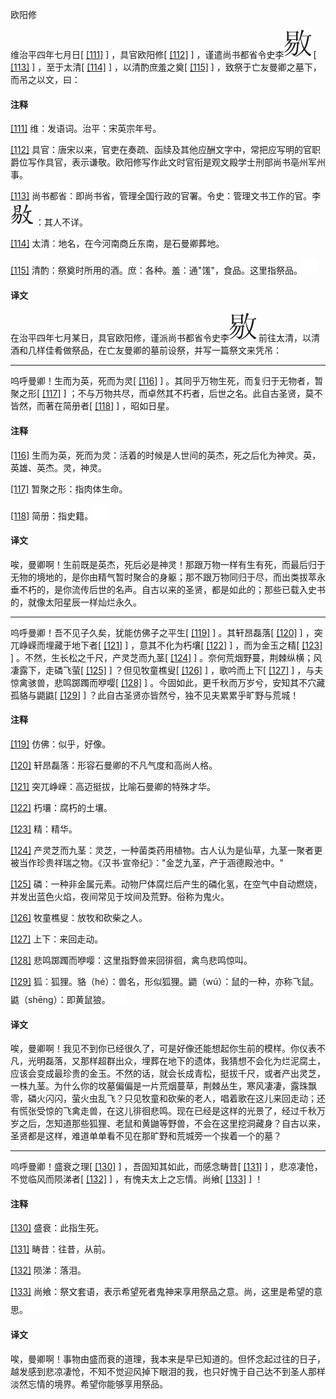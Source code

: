 
欧阳修

维治平四年七月日[
[\[111\]](#note_111)
] ，具官欧阳修[
[\[112\]](#note_112)
]
，谨遣尚书都省令史李![167-01](media/Image00015.jpg)
[ [\[113\]](#note_113)
] ，至于太清[
[\[114\]](#note_114)
] ，以清酌庶羞之奠[
[\[115\]](#note_115)
] ，致祭于亡友曼卿之墓下，而吊之以文，曰：

#### 注释 

[\[111\]](#noteBack_111)
维：发语词。治平：宋英宗年号。

[\[112\]](#noteBack_112)
具官：唐宋以来，官吏在奏疏、函牍及其他应酬文字中，常把应写明的官职爵位写作具官，表示谦敬。欧阳修写作此文时官衔是观文殿学士刑部尚书亳州军州事。

[\[113\]](#noteBack_113)
尚书都省：即尚书省，管理全国行政的官署。令史：管理文书工作的官。李![168-01](media/Image00016.jpg)
：其人不详。

[\[114\]](#noteBack_114)
太清：地名，在今河南商丘东南，是石曼卿葬地。

[\[115\]](#noteBack_115)
清酌：祭奠时所用的酒。庶：各种。羞：通"馐"，食品。这里指祭品。![ft](media/Image00002.jpg)

#### 译文 

在治平四年七月某日，具官欧阳修，谨派尚书都省令史李![167-01](media/Image00015.jpg)
前往太清，以清酒和几样佳肴做祭品，在亡友曼卿的墓前设祭，并写一篇祭文来凭吊：

------------------------------------------------------------------------

呜呼曼卿！生而为英，死而为灵[
[\[116\]](#note_116)
] 。其同乎万物生死，而复归于无物者，暂聚之形[
[\[117\]](#note_117)
]
；不与万物共尽，而卓然其不朽者，后世之名。此自古圣贤，莫不皆然，而著在简册者[
[\[118\]](#note_118)
] ，昭如日星。

#### 注释 

[\[116\]](#noteBack_116)
生而为英，死而为灵：活着的时候是人世间的英杰，死之后化为神灵。英，英雄、英杰。灵，神灵。

[\[117\]](#noteBack_117)
暂聚之形：指肉体生命。

[\[118\]](#noteBack_118)
简册：指史籍。![ft](media/Image00002.jpg)

#### 译文 

唉，曼卿啊！生前既是英杰，死后必是神灵！那跟万物一样有生有死，而最后归于无物的境地的，是你由精气暂时聚合的身躯；那不跟万物同归于尽，而出类拔萃永垂不朽的，是你流传后世的名声。自古以来的圣贤，都是如此的；那些已载入史书的，就像太阳星辰一样灿烂永久。

------------------------------------------------------------------------

呜呼曼卿！吾不见子久矣，犹能仿佛子之平生[
[\[119\]](#note_119)
] 。其轩昂磊落[
[\[120\]](#note_120)
] ，突兀峥嵘而埋藏于地下者[
[\[121\]](#note_121)
] ，意其不化为朽壤[
[\[122\]](#note_122)
] ，而为金玉之精[
[\[123\]](#note_123)
] 。不然，生长松之千尺，产灵芝而九茎[
[\[124\]](#note_124)
] 。奈何荒烟野蔓，荆棘纵横；风凄露下，走磷飞萤[
[\[125\]](#note_125)
] ？但见牧童樵叟[
[\[126\]](#note_126)
] ，歌吟而上下[
[\[127\]](#note_127)
] ，与夫惊禽骇兽，悲鸣踯躅而咿嘤[
[\[128\]](#note_128)
] 。今固如此，更千秋而万岁兮，安知其不穴藏孤貉与鼯鼪[
[\[129\]](#note_129)
] ？此自古圣贤亦皆然兮，独不见夫累累乎旷野与荒城！

#### 注释 

[\[119\]](#noteBack_119)
仿佛：似乎，好像。

[\[120\]](#noteBack_120)
轩昂磊落：形容石曼卿的不凡气度和高尚人格。

[\[121\]](#noteBack_121)
突兀峥嵘：高迈挺拔，比喻石曼卿的特殊才华。

[\[122\]](#noteBack_122)
朽壤：腐朽的土壤。

[\[123\]](#noteBack_123)
精：精华。

[\[124\]](#noteBack_124)
产灵芝而九茎：灵芝，一种菌类药用植物。古人认为是仙草，九茎一聚者更被当作珍贵祥瑞之物。《汉书·宣帝纪》："金芝九茎，产于涵德殿池中。"

[\[125\]](#noteBack_125)
磷：一种非金属元素。动物尸体腐烂后产生的磷化氢，在空气中自动燃烧，并发出蓝色火焰，夜间常见于坟间及荒野。俗称为鬼火。

[\[126\]](#noteBack_126)
牧童樵叟：放牧和砍柴之人。

[\[127\]](#noteBack_127)
上下：来回走动。

[\[128\]](#noteBack_128)
悲鸣踯躅而咿嘤：这里指野兽来回徘徊，禽鸟悲鸣惊叫。

[\[129\]](#noteBack_129)
狐：狐狸。貉（hé）：兽名，形似狐狸。鼯（wú）：鼠的一种，亦称飞鼠。鼪（shēng）：即黄鼠狼。![ft](media/Image00002.jpg)

#### 译文 

唉，曼卿啊！我见不到你已经很久了，可是好像还能想起你生前的模样。你仪表不凡，光明磊落，又那样超群出众，埋葬在地下的遗体，我猜想不会化为烂泥腐土，应该会变成最珍贵的金玉。不然的话，就会长成青松，挺拔千尺，或者产出灵芝，一株九茎。为什么你的坟墓偏偏是一片荒烟蔓草，荆棘丛生，寒风凄凄，露珠飘零，磷火闪闪，萤火虫乱飞？只见牧童和砍柴的老人，唱着歌在这儿来回走动；还有慌张受惊的飞禽走兽，在这儿徘徊悲鸣。现在已经是这样的光景了，经过千秋万岁之后，怎知道那些狐狸、老鼠和黄鼬等野兽，不会在这里挖洞藏身？自古以来，圣贤都是这样，难道单单看不见在那旷野和荒城旁一个挨着一个的墓？

------------------------------------------------------------------------

呜呼曼卿！盛衰之理[
[\[130\]](#note_130)
] ，吾固知其如此，而感念畴昔[
[\[131\]](#note_131)
] ，悲凉凄怆，不觉临风而陨涕者[
[\[132\]](#note_132)
] ，有愧夫太上之忘情。尚飨[
[\[133\]](#note_133)
] ！

#### 注释 

[\[130\]](#noteBack_130)
盛衰：此指生死。

[\[131\]](#noteBack_131)
畴昔：往昔，从前。

[\[132\]](#noteBack_132)
陨涕：落泪。

[\[133\]](#noteBack_133)
尚飨：祭文套语，表示希望死者鬼神来享用祭品之意。尚，这里是希望的意思。![ft](media/Image00002.jpg)

#### 译文 

唉，曼卿啊！事物由盛而衰的道理，我本来是早已知道的。但怀念起过往的日子，越发感到悲凉凄怆，不知不觉迎风掉下眼泪的我，也只好愧于自己达不到圣人那样淡然忘情的境界。希望你能够享用祭品。

